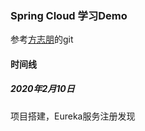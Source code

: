 ### Spring Cloud 学习Demo
参考[方志朋](https://github.com/forezp/SpringCloudLearning "方志朋")的git
#### 时间线
##### 2020年2月10日
项目搭建，Eureka服务注册发现